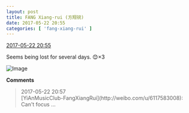 ```yaml
---
layout: post
title: FANG Xiang-rui (方翔锐)
date: 2017-05-22 20:55
categories: [ 'fang-xiang-rui' ]
---
```


<div class="weibo-info">
  <a href="http://weibo.com/6117583008/F4kd4gQtU">2017-05-22 20:55</a>
</div>

Seems being lost for several days. :blush:×3

<!-- more -->

![Image](http://wx3.sinaimg.cn/mw690/006G0KNGgy1ffufo3i85ij30ku0rrjx0.jpg)

**Comments**

> <div class="weibo-info">2017-05-22 20:57</div>
> [YiAnMusicClub-FangXiangRui](http://weibo.com/u/6117583008): Can't focus …
